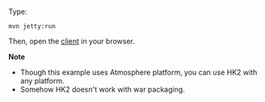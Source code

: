 Type:

```
mvn jetty:run
```

Then, open the [client](http://jsbin.com/roluma/1/watch?js,console) in your browser.

**Note**

* Though this example uses Atmosphere platform, you can use HK2 with any platform.
* Somehow HK2 doesn't work with war packaging.